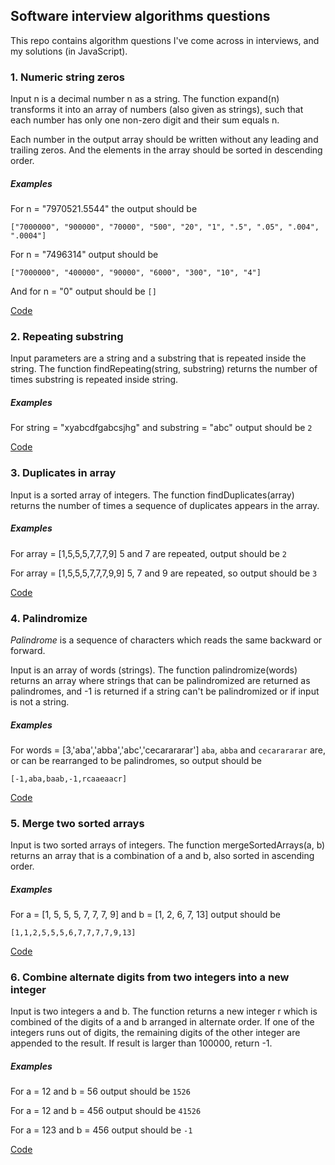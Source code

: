 ## Software interview algorithms questions 
This repo contains algorithm questions I've come across in interviews, and my solutions (in JavaScript).
### 1. Numeric string zeros
Input n is a decimal number n as a string. The function expand(n) transforms it into an array of numbers (also given as strings), such that each number has only one non-zero digit and their sum equals n.

Each number in the output array should be written without any leading and trailing zeros. And the elements in the array should be sorted in descending order.

##### Examples
For n = "7970521.5544" the output should be

`["7000000", "900000", "70000", "500", "20", "1", ".5", ".05", ".004", ".0004"]`

For n = "7496314" output should be

`["7000000", "400000", "90000", "6000", "300", "10", "4"]`

And for n = "0" output should be `[]`

[Code](https://github.com/dmk12/interview-algorithms/blob/master/1-numeric_string_zeros.js)

### 2. Repeating substring
Input parameters are a string and a substring that is repeated inside the string. The function findRepeating(string, substring) returns the number of times substring is repeated inside string.
##### Examples
For string = "xyabcdfgabcsjhg" and substring = "abc" output should be `2`

[Code](https://github.com/dmk12/interview-algorithms/blob/master/2-repeating_substring.js)

### 3. Duplicates in array
Input is a sorted array of integers. The function findDuplicates(array) returns the number of times a sequence of duplicates appears in the array.
##### Examples
For array = [1,5,5,5,7,7,7,9] 5 and 7 are repeated, output should be `2`

For array = [1,5,5,5,7,7,7,9,9] 5, 7 and 9 are repeated, so output should be `3`

[Code](https://github.com/dmk12/interview-algorithms/blob/master/3-duplicates_in_array.js)

### 4. Palindromize
*Palindrome* is a sequence of characters which reads the same backward or forward.

Input is an array of words (strings). The function palindromize(words) returns an array where strings that can be palindromized are returned as palindromes, and -1 is returned if a string can't be palindromized or if input is not a string.
##### Examples
For words = [3,'aba','abba','abc','cecarararar'] `aba`, `abba` and `cecarararar` are, or can be rearranged to be palindromes, so output should be

`[-1,aba,baab,-1,rcaaeaacr]`

[Code](https://github.com/dmk12/interview-algorithms/blob/master/4-palindromize.js)

### 5. Merge two sorted arrays
Input is two sorted arrays of integers. The function mergeSortedArrays(a, b) returns an array that is a combination of a and b, also sorted in ascending order.
##### Examples
For a = [1, 5, 5, 5, 7, 7, 7, 9] and b = [1, 2, 6, 7, 13] output should be 

`[1,1,2,5,5,5,6,7,7,7,7,9,13]`

[Code](https://github.com/dmk12/interview-algorithms/blob/master/5-merge_sorted_arrays.js)

### 6. Combine alternate digits from two integers into a new integer
Input is two integers a and b. The function returns a new integer r which is combined of the digits of a and b arranged in alternate order. If one of the integers runs out of digits, the remaining digits of the other integer are appended to the result. If result is larger than 100000, return -1.
##### Examples
For a = 12 and b = 56 output should be `1526`

For a = 12 and b = 456 output should be `41526`

For a = 123 and b = 456 output should be `-1`

[Code](https://github.com/dmk12/interview-algorithms/blob/master/6-alternate_digits.js)

